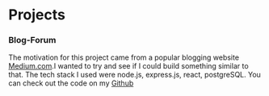# Projects

### Blog-Forum

The motivation for this project came from a popular blogging website
[Medium.com](https://medium.com).I wanted to try and see if I could build something similar to that.
The tech stack I used were node.js, express.js, react, postgreSQL. You
can check out the code on my [Github](https://github.com/athulkal/blog-forum)
